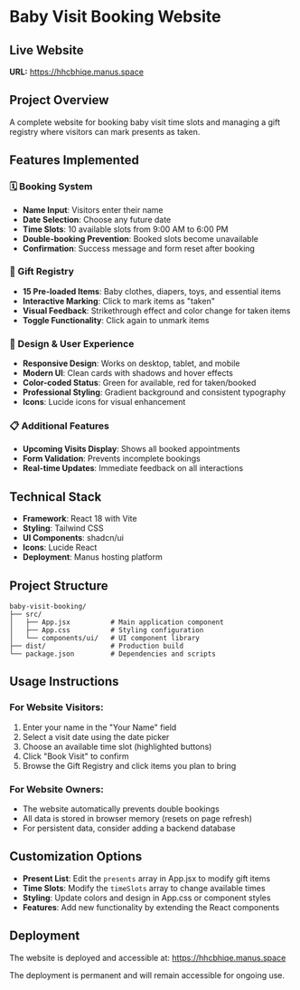 # Baby Visit Booking Website

## Live Website
**URL:** https://hhcbhiqe.manus.space

## Project Overview
A complete website for booking baby visit time slots and managing a gift registry where visitors can mark presents as taken.

## Features Implemented

### 🗓️ Booking System
- **Name Input**: Visitors enter their name
- **Date Selection**: Choose any future date
- **Time Slots**: 10 available slots from 9:00 AM to 6:00 PM
- **Double-booking Prevention**: Booked slots become unavailable
- **Confirmation**: Success message and form reset after booking

### 🎁 Gift Registry
- **15 Pre-loaded Items**: Baby clothes, diapers, toys, and essential items
- **Interactive Marking**: Click to mark items as "taken"
- **Visual Feedback**: Strikethrough effect and color change for taken items
- **Toggle Functionality**: Click again to unmark items

### 📱 Design & User Experience
- **Responsive Design**: Works on desktop, tablet, and mobile
- **Modern UI**: Clean cards with shadows and hover effects
- **Color-coded Status**: Green for available, red for taken/booked
- **Professional Styling**: Gradient background and consistent typography
- **Icons**: Lucide icons for visual enhancement

### 📋 Additional Features
- **Upcoming Visits Display**: Shows all booked appointments
- **Form Validation**: Prevents incomplete bookings
- **Real-time Updates**: Immediate feedback on all interactions

## Technical Stack
- **Framework**: React 18 with Vite
- **Styling**: Tailwind CSS
- **UI Components**: shadcn/ui
- **Icons**: Lucide React
- **Deployment**: Manus hosting platform

## Project Structure
```
baby-visit-booking/
├── src/
│   ├── App.jsx          # Main application component
│   ├── App.css          # Styling configuration
│   └── components/ui/   # UI component library
├── dist/                # Production build
└── package.json         # Dependencies and scripts
```

## Usage Instructions

### For Website Visitors:
1. Enter your name in the "Your Name" field
2. Select a visit date using the date picker
3. Choose an available time slot (highlighted buttons)
4. Click "Book Visit" to confirm
5. Browse the Gift Registry and click items you plan to bring

### For Website Owners:
- The website automatically prevents double bookings
- All data is stored in browser memory (resets on page refresh)
- For persistent data, consider adding a backend database

## Customization Options
- **Present List**: Edit the `presents` array in App.jsx to modify gift items
- **Time Slots**: Modify the `timeSlots` array to change available times
- **Styling**: Update colors and design in App.css or component styles
- **Features**: Add new functionality by extending the React components

## Deployment
The website is deployed and accessible at: https://hhcbhiqe.manus.space

The deployment is permanent and will remain accessible for ongoing use.


